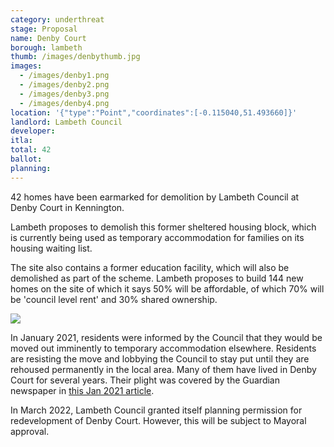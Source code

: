 ```yaml
---
category: underthreat
stage: Proposal 
name: Denby Court 
borough: lambeth
thumb: /images/denbythumb.jpg
images:
  - /images/denby1.png
  - /images/denby2.png
  - /images/denby3.png
  - /images/denby4.png
location: '{"type":"Point","coordinates":[-0.115040,51.493660]}'
landlord: Lambeth Council
developer:
itla:
total: 42
ballot:
planning:
---
```

42 homes have been earmarked for demolition by Lambeth Council at Denby Court in Kennington.

Lambeth proposes to demolish this former sheltered housing block, which is currently being used as temporary accommodation for families on its housing waiting list.

The site also contains a former education facility, which will also be demolished as part of the scheme. Lambeth proposes to build 144 new homes on the site of which it says 50% will be affordable, of which 70% will be 'council level rent' and 30% shared ownership.

<img src="https://d3n8a8pro7vhmx.cloudfront.net/yourshout2/pages/3336/attachments/original/1593791818/map.png?1593791818" class="img-fluid rounded img-thumbnail">

In January 2021, residents were informed by the Council that they would be moved out imminently to temporary accommodation elsewhere. Residents are resisting the move and lobbying the Council to stay put until they are rehoused permanently in the local area. Many of them have lived in Denby Court for several years. Their plight was covered by the Guardian newspaper in [this Jan 2021 article](https://www.theguardian.com/society/2021/jan/31/dont-make-us-move-in-a-pandemic-plead-tenants-in-dire-council-housing).

In March 2022, Lambeth Council granted itself planning permission for redevelopment of Denby Court. However, this will be subject to Mayoral approval.
